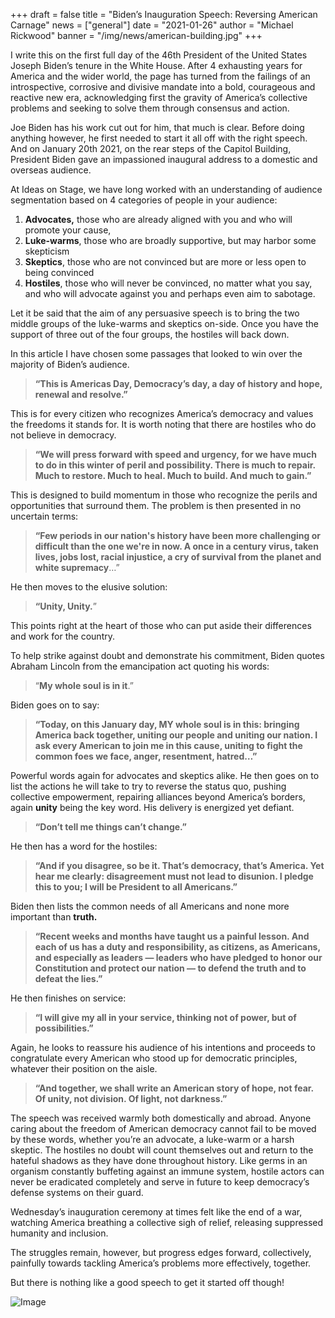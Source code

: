 +++
draft = false
title = "Biden’s Inauguration Speech: Reversing American Carnage"
news = ["general"]
date = "2021-01-26"
author = "Michael Rickwood"
banner = "/img/news/american-building.jpg"
+++

I write this on the first full day of the 46th President of the United States Joseph Biden’s tenure in the White House. After 4 exhausting years for America and the wider world, the page has turned from the failings of an introspective, corrosive and divisive mandate into a bold, courageous and reactive new era, acknowledging first the gravity of America’s collective problems and seeking to solve them through consensus and action. 
 
Joe Biden has his work cut out for him, that much is clear. Before doing anything however, he first needed to start it all off with the right speech. And on January 20th 2021, on the rear steps of the Capitol Building, President Biden gave an impassioned inaugural address to a domestic and overseas audience.
 
At Ideas on Stage, we have long worked with an understanding of audience segmentation based on 4 categories of people in your audience: 
 
1. **Advocates,** those who are already aligned with you and who will promote your cause, 
2. **Luke-warms**, those who are broadly supportive, but may harbor some skepticism
3. **Skeptics**, those who are not convinced but are more or less open to being convinced
4. **Hostiles**, those who will never be convinced, no matter what you say, and who will advocate against you and perhaps even aim to sabotage. 
 
Let it be said that the aim of any persuasive speech is to bring the two middle groups of the luke-warms and skeptics on-side. Once you have the support of three out of the four groups, the hostiles will back down. 
 
In this article I have chosen some passages that looked to win over the majority of Biden’s audience. 
 
> **“This is Americas Day, Democracy’s day, a day of history and hope, renewal and resolve.”**
 
This is for every citizen who recognizes America’s democracy and values the freedoms it stands for. It is worth noting that there are hostiles who do not believe in democracy.  
 
> **“We will press forward with speed and urgency, for we have much to do in this winter of peril and possibility. There is much to repair. Much to restore. Much to heal. Much to build. And much to gain.”**

This is designed to build momentum in those who recognize the perils and opportunities that surround them. The problem is then presented in no uncertain terms:
 
> **“Few periods in our nation's history have been more challenging or difficult than the one we're in now. A once in a century virus, taken lives, jobs lost, racial injustice, a cry of survival from the planet and white supremacy**…”
 
He then moves to the elusive solution:
 
> **“Unity, Unity.**”
 
This points right at the heart of those who can put aside their differences and work for the country. 
 
To help strike against doubt and demonstrate his commitment, Biden quotes Abraham Lincoln from the emancipation act quoting his words:

> “**My whole soul is in it**.”
 
Biden goes on to say:

> **“Today, on this January day, MY whole soul is in this: bringing America back together, uniting our people and uniting our nation. I ask every American to join me in this cause, uniting to fight the common foes we face, anger, resentment, hatred…”**

Powerful words again for advocates and skeptics alike. He then goes on to list the actions he will take to try to reverse the status quo, pushing collective empowerment, repairing alliances beyond America’s borders, again **unity** being the key word. His delivery is energized yet defiant. 
 
> **“Don’t tell me things can’t change.”**

He then has a word for the hostiles: 

> **“And if you disagree, so be it. That’s democracy, that’s America. Yet hear me clearly: disagreement must not lead to disunion. I pledge this to you; I will be President to all Americans.”**

Biden then lists the common needs of all Americans and none more important than **truth.**
 
> **“Recent weeks and months have taught us a painful lesson. And each of us has a duty and responsibility, as citizens, as Americans, and especially as leaders — leaders who have pledged to honor our Constitution and protect our nation — to defend the truth and to defeat the lies.”**

He then finishes on service: 
 
> **“I will give my all in your service, thinking not of power, but of possibilities.”**

Again, he looks to reassure his audience of his intentions and proceeds to congratulate every American who stood up for democratic principles, whatever their position on the aisle. 
 
> **“And together, we shall write an American story of hope, not fear. Of unity, not division. Of light, not darkness.”**
 
The speech was received warmly both domestically and abroad. Anyone caring about the freedom of American democracy cannot fail to be moved by these words, whether you’re an advocate, a luke-warm or a harsh skeptic. The hostiles no doubt will count themselves out and return to the hateful shadows as they have done throughout history. Like germs in an organism constantly buffeting against an immune system, hostile actors can never be eradicated completely and serve in future to keep democracy’s defense systems on their guard. 
 
Wednesday’s inauguration ceremony at times felt like the end of a war, watching America breathing a collective sigh of relief, releasing suppressed humanity and inclusion.
 
The struggles remain, however, but progress edges forward, collectively, painfully towards tackling America’s problems more effectively, together. 
 
But there is nothing like a good speech to get it started off though!

![Image](/img/news/american-building.jpg)